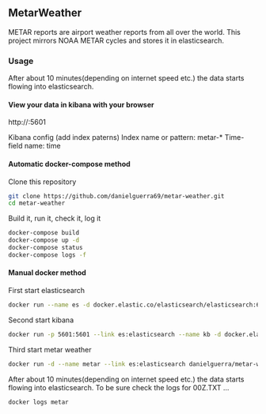 ## MetarWeather

METAR reports are airport weather reports from all over the world.
This project mirrors NOAA METAR cycles and stores it in elasticsearch.

### Usage

After about 10 minutes(depending on internet speed etc.)
the data starts flowing into elasticsearch.

#### View your data in kibana with your browser

http://<docker-host>:5601


Kibana config (add index paterns)
Index name or pattern: metar-*
Time-field name: time

#### Automatic docker-compose method

Clone this repository

```bash
git clone https://github.com/danielguerra69/metar-weather.git
cd metar-weather
```

Build it, run it, check it, log it

```bash
docker-compose build
docker-compose up -d
docker-compose status
docker-compose logs -f
```

#### Manual docker method
First start elasticsearch
```bash
docker run --name es -d docker.elastic.co/elasticsearch/elasticsearch:6.4.0
```

Second start kibana
```bash
docker run -p 5601:5601 --link es:elasticsearch --name kb -d docker.elastic.co/kibana/kibana:6.4.0
```

Third start metar weather
```bash
docker run -d --name metar --link es:elasticsearch danielguerra/metar-weather
```

After about 10 minutes(depending on internet speed etc.)
the data starts flowing into elasticsearch. To be sure
check the logs for 00Z.TXT ...

```bash
docker logs metar
```

